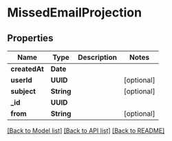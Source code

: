 # MissedEmailProjection

## Properties
Name | Type | Description | Notes
------------ | ------------- | ------------- | -------------
**createdAt** | **Date** |  | 
**userId** | **UUID** |  | [optional] 
**subject** | **String** |  | [optional] 
**_id** | **UUID** |  | 
**from** | **String** |  | [optional] 

[[Back to Model list]](../README#documentation-for-models) [[Back to API list]](../README#documentation-for-api-endpoints) [[Back to README]](../README)


